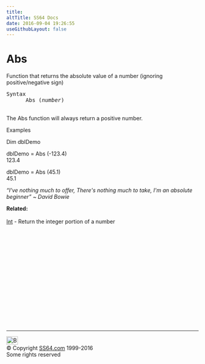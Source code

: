 ```yaml
---
title:
altTitle: SS64 Docs
date: 2016-09-04 19:26:55
useGithubLayout: false
---
```

<!-- #BeginLibraryItem "/Library/head_vb.lbi" --><!-- #EndLibraryItem --><h1>Abs</h1> 
<p>Function that returns the  absolute value of a number (ignoring positive/negative sign)</p>
<pre>Syntax
      Abs (<i>number</i>)</pre>
<p><br>
The Abs function will always return a positive number.</p>
<p>Examples</p>
<p class="code">Dim dblDemo</p>
<p class="code"> dblDemo = Abs (-123.4)<br>
123.4</p>
<p class="code">dblDemo = Abs (45.1)<br>
45.1 </p>
<p class="quote"><i>“I've nothing much to offer, There's nothing much to take, I'm an absolute beginner” ~ David Bowie</i></p>
<p><b>Related:</b><br>
<br>
<a href="int.html">Int</a> - Return the integer portion of a number</p><!-- #BeginLibraryItem "/Library/foot_vb.lbi" --><p>
<!-- VB300 -->
<ins class="adsbygoogle" style="display:inline-block;width:300px;height:250px" data-ad-client="ca-pub-6140977852749469" data-ad-slot="1683739502"></ins>
<script>
(adsbygoogle = window.adsbygoogle || []).push({});
</script></p>
<hr>
<div id="bl" class="footer"><a href="abs.html#"><img src="../images/top.png" width="30" height="22" alt="Back to the Top"></a></div>
<div id="br" class="footer, tagline">© Copyright <a href="../index.html">SS64.com</a> 1999-2016<br>
Some rights reserved</div><!-- #EndLibraryItem -->

